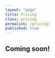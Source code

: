 ```yaml
---
layout: "page"
title: Pricing
class: pricing
permalink: /pricing/
published: true
---
```

## Coming soon!
